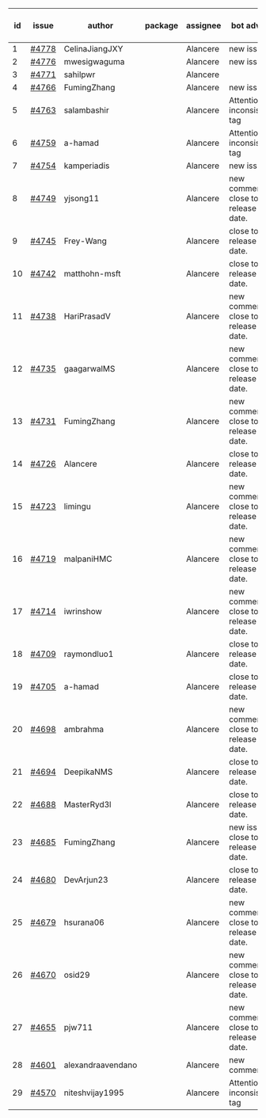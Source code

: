 | id | issue | author | package | assignee | bot advice | created date of issue | target release date | date from target |
| ------ | ------ | ------ | ------ | ------ | ------ | ------ | ------ | :-----: |
| 1 | [#4778](https://github.com/Azure/sdk-release-request/issues/4778) | CelinaJiangJXY |  | Alancere | new issue. | 11-22 | 12-22 |  |
| 2 | [#4776](https://github.com/Azure/sdk-release-request/issues/4776) | mwesigwaguma |  | Alancere | new issue. | 11-21 | 12-22 |  |
| 3 | [#4771](https://github.com/Azure/sdk-release-request/issues/4771) | sahilpwr |  | Alancere |  | 11-16 | 12-22 |  |
| 4 | [#4766](https://github.com/Azure/sdk-release-request/issues/4766) | FumingZhang |  | Alancere | new issue. | 11-15 | 12-22 |  |
| 5 | [#4763](https://github.com/Azure/sdk-release-request/issues/4763) | salambashir |  | Alancere | Attention to inconsistent tag | 11-13 | 12-22 |  |
| 6 | [#4759](https://github.com/Azure/sdk-release-request/issues/4759) | a-hamad |  | Alancere | Attention to inconsistent tag | 11-10 | 12-22 |  |
| 7 | [#4754](https://github.com/Azure/sdk-release-request/issues/4754) | kamperiadis |  | Alancere | new issue. | 11-10 | 12-22 |  |
| 8 | [#4749](https://github.com/Azure/sdk-release-request/issues/4749) | yjsong11 |  | Alancere | new comment. close to release date.  | 11-09 | 11-24 | 0 |
| 9 | [#4745](https://github.com/Azure/sdk-release-request/issues/4745) | Frey-Wang |  | Alancere | close to release date.  | 11-09 | 11-24 | 0 |
| 10 | [#4742](https://github.com/Azure/sdk-release-request/issues/4742) | matthohn-msft |  | Alancere | close to release date.  | 11-09 | 11-24 | 0 |
| 11 | [#4738](https://github.com/Azure/sdk-release-request/issues/4738) | HariPrasadV |  | Alancere | new comment. close to release date.  | 11-08 | 11-24 | 0 |
| 12 | [#4735](https://github.com/Azure/sdk-release-request/issues/4735) | gaagarwalMS |  | Alancere | new comment. close to release date.  | 11-08 | 11-24 | 0 |
| 13 | [#4731](https://github.com/Azure/sdk-release-request/issues/4731) | FumingZhang |  | Alancere | new comment. close to release date.  | 11-08 | 11-24 | 0 |
| 14 | [#4726](https://github.com/Azure/sdk-release-request/issues/4726) | Alancere |  | Alancere | close to release date.  | 11-07 | 11-24 | 0 |
| 15 | [#4723](https://github.com/Azure/sdk-release-request/issues/4723) | limingu |  | Alancere | new comment. close to release date.  | 11-06 | 11-24 | 0 |
| 16 | [#4719](https://github.com/Azure/sdk-release-request/issues/4719) | malpaniHMC |  | Alancere | new comment. close to release date.  | 11-06 | 11-24 | 0 |
| 17 | [#4714](https://github.com/Azure/sdk-release-request/issues/4714) | iwrinshow |  | Alancere | new comment. close to release date.  | 11-06 | 11-24 | 0 |
| 18 | [#4709](https://github.com/Azure/sdk-release-request/issues/4709) | raymondluo1 |  | Alancere | close to release date.  | 11-03 | 11-24 | 0 |
| 19 | [#4705](https://github.com/Azure/sdk-release-request/issues/4705) | a-hamad |  | Alancere | close to release date.  | 10-31 | 11-24 | 0 |
| 20 | [#4698](https://github.com/Azure/sdk-release-request/issues/4698) | ambrahma |  | Alancere | new comment. close to release date.  | 10-30 | 11-24 | 0 |
| 21 | [#4694](https://github.com/Azure/sdk-release-request/issues/4694) | DeepikaNMS |  | Alancere | close to release date.  | 10-30 | 11-24 | 0 |
| 22 | [#4688](https://github.com/Azure/sdk-release-request/issues/4688) | MasterRyd3l |  | Alancere | close to release date.  | 10-26 | 11-24 | 0 |
| 23 | [#4685](https://github.com/Azure/sdk-release-request/issues/4685) | FumingZhang |  | Alancere | new issue. close to release date.  | 10-26 | 11-24 | 0 |
| 24 | [#4680](https://github.com/Azure/sdk-release-request/issues/4680) | DevArjun23 |  | Alancere | close to release date.  | 10-24 | 11-24 | 0 |
| 25 | [#4679](https://github.com/Azure/sdk-release-request/issues/4679) | hsurana06 |  | Alancere | new comment. close to release date.  | 10-23 | 11-24 | 0 |
| 26 | [#4670](https://github.com/Azure/sdk-release-request/issues/4670) | osid29 |  | Alancere | new comment. close to release date.  | 10-23 | 11-24 | 0 |
| 27 | [#4655](https://github.com/Azure/sdk-release-request/issues/4655) | pjw711 |  | Alancere | new comment. close to release date.  | 10-13 | 11-24 | 0 |
| 28 | [#4601](https://github.com/Azure/sdk-release-request/issues/4601) | alexandraavendano |  | Alancere | new comment. | 10-02 | 10-27 |  |
| 29 | [#4570](https://github.com/Azure/sdk-release-request/issues/4570) | niteshvijay1995 |  | Alancere | Attention to inconsistent tag | 09-26 | 10-27 |  |
